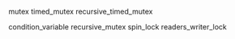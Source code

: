 

mutex
timed_mutex
recursive_timed_mutex

condition_variable
recursive_mutex
spin_lock
readers_writer_lock

